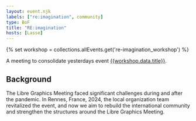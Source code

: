 ```yaml
---
layout: event.njk
labels: ["re:imagination", community]
type: BoF
title: "RE:imagination"
hosts: [Lasse]
---
```


{% set workshop = collections.allEvents.get('re-imagination_workshop') %}

A meeting to consolidate yesterdays event [{{workshop.data.title}}]({{workshop.url}}).

## Background

The Libre Graphics Meeting faced significant challenges during and after
the pandemic. In Rennes, France, 2024, the local organization team revitalized
the event, and now we aim to rebuild the international community and
strengthen the structures around the Libre Graphics Meeting.
